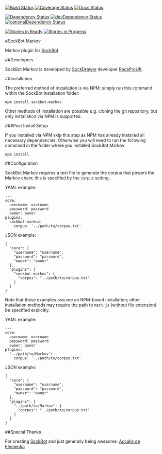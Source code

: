 [![Build Status](https://travis-ci.org/RaceProUK/SockBot-Markov.svg?branch=master)](https://travis-ci.org/RaceProUK/SockBot-Markov)
[![Coverage Status](https://coveralls.io/repos/RaceProUK/SockBot-Markov/badge.svg?branch=master)](https://coveralls.io/r/RaceProUK/SockBot-Markov?branch=master)
[![Docs Status](https://readthedocs.org/projects/sockbot-Markov/badge/?version=latest)](http://sockbot-markov.readthedocs.org/)

[![Dependency Status](https://david-dm.org/RaceProUK/SockBot-Markov/master.svg)](https://david-dm.org/RaceProUK/SockBot-Markov/master)
[![devDependency Status](https://david-dm.org/RaceProUK/SockBot-Markov/master/dev-status.svg)](https://david-dm.org/RaceProUK/SockBot-Markov/master#info=devDependencies)
[![optionalDependency Status](https://david-dm.org/RaceProUK/SockBot-Markov/master/optional-status.svg)](https://david-dm.org/RaceProUK/SockBot-Markov/master#info=optionalDependencies)

[![Stories in Ready](https://badge.waffle.io/RaceProUK/SockBot-Markov.png?label=ready&title=Ready)](https://waffle.io/RaceProUK/SockBot-Markov)
[![Stories in Progress](https://badge.waffle.io/RaceProUK/SockBot-Markov.png?label=in%20progress&title=In%20Progress)](https://waffle.io/RaceProUK/SockBot-Markov)

#SockBot Markov

Markov plugin for [SockBot](https://sockbot.rtfd.org/en/latest/).

##Developers

SockBot Markov is developed by [SockDrawer](https://github.com/SockDrawer) developer [RaceProUK](https://github.com/RaceProUK).

##Installation

The preferred method of installation is via NPM; simply run this command within the SockBot installation folder:
```
npm install sockbot-markov
```

Other methods of installation are possible e.g. cloning the git repository, but only installation via NPM is supported.

###Post Install Setup

If you installed via NPM skip this step as NPM has already installed all necessary dependencies.
Otherwise you will need to run the following command in the folder where you installed SockBot Markov:
```
npm install
```

##Configuration

SockBot Markov requires a text file to generate the corpus that powers the Markov chain; this is specified by the `corpus` setting.

YAML example:
```
---
core:
  username: username
  password: password
  owner: owner
plugins:
  sockbot-markov:
    corpus: '../path/to/corpus.txt'
```

JSON example:
```
{
  "core": {
    "username": "username",
    "password": "password",
    "owner": "owner"
  },
  "plugins": {
    "sockbot-markov": {
      "corpus": "../path/to/corpus.txt"
    }
  }
}
```

Note that these examples assume an NPM-based installation; other installation methods may require the path to `Math.js` (without file extension) be specified explicitly.

YAML example:
```
---
core:
  username: username
  password: password
  owner: owner
plugins:
  '../path/to/Markov':
    corpus: '../path/to/corpus.txt'
```

JSON example:
```
{
  "core": {
    "username": "username",
    "password": "password",
    "owner": "owner"
  },
  "plugins": {
    "../path/to/Markov": {
      "corpus": "../path/to/corpus.txt"
    }
  }
}
```

##Special Thanks

For creating [SockBot](https://sockbot.readthedocs.org/en/latest/) and just generally being awesome: [Accalia de Elementia](https://github.com/AccaliaDeElementia)